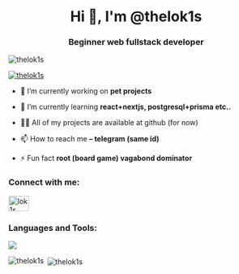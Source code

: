 <h1 align="center">Hi 👋, I'm @thelok1s</h1>
<h3 align="center">Beginner web fullstack developer</h3>

<p align="left"> <img src="https://komarev.com/ghpvc/?username=thelok1s&label=Profile%20views&color=0e75b6&style=flat&theme=onedark" alt="thelok1s" /> </p>

<p align="left"> <a href="https://github.com/ryo-ma/github-profile-trophy"><img src="https://github-profile-trophy.vercel.app/?username=thelok1s" alt="thelok1s" /></a> </p>

- 🔭 I’m currently working on **pet projects**

- 🌱 I’m currently learning **react+nextjs, postgresql+prisma etc..**

- 👨‍💻 All of my projects are available at github (for now)

- 📫 How to reach me **– telegram (same id)**

- ⚡ Fun fact **root (board game) vagabond dominator**

<h3 align="left">Connect with me:</h3>
<p align="left">
<a href="https://www.leetcode.com/lok1s" target="blank"><img align="center" src="https://raw.githubusercontent.com/rahuldkjain/github-profile-readme-generator/master/src/images/icons/Social/leet-code.svg" alt="lok1s" height="30" width="40" /></a>
</p>

<h3 align="left">Languages and Tools:</h3>
<p align="left">
   <a href="https://skillicons.dev">
    <img src="https://skillicons.dev/icons?i=bash,cloudflare,css,figma,git,html,js,nextjs,nodejs,npm,py,react,sass,sqlite,tailwind,ts,vercel,vite" />
  </a>
</p>

<p><img align="left" src="https://github-readme-stats.vercel.app/api/top-langs?username=thelok1s&show_icons=true&locale=en&layout=compact" alt="thelok1s" /></p>

<p>&nbsp;<img align="center" src="https://github-readme-stats.vercel.app/api?username=thelok1s&show_icons=true&locale=en" alt="thelok1s" /></p>

